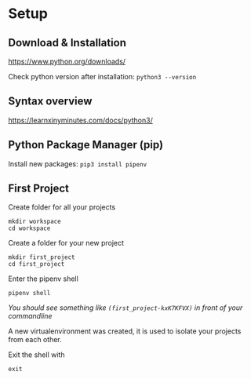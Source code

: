 # Setup

## Download & Installation
https://www.python.org/downloads/

Check python version after installation:
`python3 --version`

## Syntax overview
https://learnxinyminutes.com/docs/python3/

## Python Package Manager (pip)

Install new packages:
`pip3 install pipenv`


## First Project

Create folder for all your projects
```
mkdir workspace
cd workspace
```

Create a folder for your new project
```
mkdir first_project
cd first_project
```

Enter the pipenv shell
```
pipenv shell
```
*You should see something like `(first_project-kxK7KFVX)` in
front of your commandline*

A new virtualenvironment was created, it is used to isolate your projects from each other.

Exit the shell with
```
exit
```





